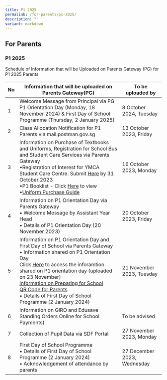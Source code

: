 ```yaml
---
title: P1 2025
permalink: /for-parents/p1-2025/
description: ""
variant: markdown
---
```

## For&nbsp;Parents

### P1 2025

Schedule of Information that will be Uploaded on Parents Gateway (PG) for P1 2025 Parents
<table>
<thead>
  <tr>
    <th>No</th>
    <th>Information that will be uploaded on Parents Gateway(PG)</th>
    <th>To be uploaded by</th>
   </tr>
</thead>
<tbody>
  <tr>
    <td>1</td>
    <td>Welcome Message from Principal via PG<br>
P1 Orientation Day (Monday, 18 November 2024) &amp;	First Day of School Programme (Thursday, 2 January 2025) </td>
    <td>8 October 2024, Tuesday</td>
    </tr>
<tr>
    <td>2</td>
    <td>Class Allocation Notification for P1 Parents via mail.postman.gov.sg </td>
    <td>13 October 2023, Friday</td>
    </tr>
    
<tr>
    <td>3</td>
    <td>Information on Purchase of Textbooks and Uniforms, Registration for School Bus and Student Care Services via Parents Gateway<br>
	•Registration of Interest for YMCA Student Care Centre. Submit <a href="https://forms.office.com/r/YwQHTAjEb7">Here</a> by 31 October 2023 <br>
			•P1 Booklist - Click <a href="/files/p1%20booklist%202024.pdf">Here</a> to view <br>
•<a href="/files/uniform%20purchase%20guide%202023.pdf">Uniform Purchase Guide</a></td>
    <td>16 October 2023, Monday</td>
    </tr>
		<tr>
    <td>4</td>
    <td>Information on P1 Orientation Day via Parents Gateway<br>
•	Welcome Message by Assistant Year Head<br>
•	Details of P1 Orientation Day (20 November 2023)</td>
    <td>20 October 2023, Friday</td>
    </tr>
	<tr>
    <td>5</td>
    <td>Information on P1 Orientation Day and First Day of School via Parents Gateway<br>
•	Information shared on P1 Orientation Day<br>
			 Click <a href="/files/p1_orientation_2023.pdf">Here</a> to access the inforamtion shared on P1 orientation day (uploaded on 23 November) <br>
			<a href="/files/Information_on_Preparing_for_School.pdf">Information on Preparing for School </a><br>
			<a href="/files/qr_code.pdf">QR Code for Parents</a><br>
•	Details of First Day of School Programme (2 January 2024)</td>
    <td>21 November 2023, Tuesday</td>
    </tr>	
		<tr>
    <td>6</td>
    <td>Information on GIRO and Edusave Standing Orders Online for School Payments)</td>
    <td>To be advised</td>
    </tr>	
			<tr>
    <td>7</td>
    <td>Collection of Pupil Data via SDF Portal</td>
    <td>27 November 2023, Monday</td>
    </tr>	
			<tr>
    <td>8</td>
    <td>First Day of School Programme<br>
•	Details of First Day of School Programme (2 January 2024)<br>
•	Acknowledgement of attendance by parents</td>
    <td>27 December 2023, Wednesday</td>
    </tr>	
		</tbody>
		</table>